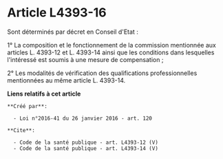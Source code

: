 # Article L4393-16

Sont déterminés par décret en Conseil d'Etat : 

1° La composition et le fonctionnement de la commission mentionnée aux articles L. 4393-12 et L. 4393-14 ainsi que les
conditions dans lesquelles l'intéressé est soumis à une mesure de compensation ; 

2° Les modalités de vérification des qualifications professionnelles mentionnées au même article L. 4393-14.

**Liens relatifs à cet article**

	**Créé par**:

	  - Loi n°2016-41 du 26 janvier 2016 - art. 120

	**Cite**:

	  - Code de la santé publique - art. L4393-12 (V)
	  - Code de la santé publique - art. L4393-14 (V)

